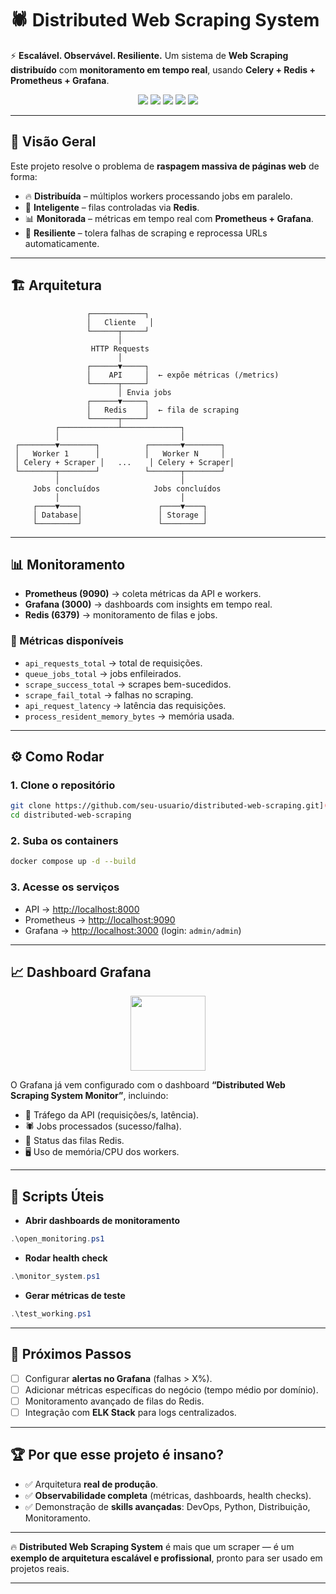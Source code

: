 # 🕷️ Distributed Web Scraping System

⚡ **Escalável. Observável. Resiliente.**
Um sistema de **Web Scraping distribuído** com **monitoramento em tempo real**, usando **Celery + Redis + Prometheus + Grafana**.

<p align="center">
  <img src="https://img.shields.io/badge/python-3.11-blue?style=for-the-badge&logo=python" />
  <img src="https://img.shields.io/badge/docker-compose-%230db7ed.svg?style=for-the-badge&logo=docker&logoColor=white" />
  <img src="https://img.shields.io/badge/grafana-%23F46800.svg?style=for-the-badge&logo=grafana&logoColor=white" />
  <img src="https://img.shields.io/badge/prometheus-%23E6522C.svg?style=for-the-badge&logo=prometheus&logoColor=white" />
  <img src="https://img.shields.io/badge/redis-%23DD0031.svg?style=for-the-badge&logo=redis&logoColor=white" />
</p>  

---

## 🚀 Visão Geral

Este projeto resolve o problema de **raspagem massiva de páginas web** de forma:

* 🔥 **Distribuída** – múltiplos workers processando jobs em paralelo.
* 🧠 **Inteligente** – filas controladas via **Redis**.
* 📊 **Monitorada** – métricas em tempo real com **Prometheus + Grafana**.
* 💪 **Resiliente** – tolera falhas de scraping e reprocessa URLs automaticamente.

---

## 🏗️ Arquitetura

```
                 ┌────────────┐
                 │   Cliente   │
                 └──────┬─────┘
                        │
                  HTTP Requests
                        │
                 ┌──────▼─────┐
                 │    API     │  ← expõe métricas (/metrics)
                 └──────┬─────┘
                        │ Envia jobs
                 ┌──────▼─────┐
                 │   Redis    │  ← fila de scraping
                 └──────┬─────┘
          ┌─────────────┴─────────────┐
          │                           │
 ┌────────▼────────┐          ┌───────▼────────┐
 │   Worker 1      │          │   Worker N     │
 │ Celery + Scraper │   ...    │ Celery + Scraper│
 └────────┬────────┘          └───────┬────────┘
          │                           │
     Jobs concluídos            Jobs concluídos
          │                           │
     ┌────▼────┐                 ┌────▼────┐
     │ Database│                 │ Storage │
     └─────────┘                 └─────────┘
```

---

## 📊 Monitoramento

* **Prometheus (9090)** → coleta métricas da API e workers.
* **Grafana (3000)** → dashboards com insights em tempo real.
* **Redis (6379)** → monitoramento de filas e jobs.

### 🔑 Métricas disponíveis

* `api_requests_total` → total de requisições.
* `queue_jobs_total` → jobs enfileirados.
* `scrape_success_total` → scrapes bem-sucedidos.
* `scrape_fail_total` → falhas no scraping.
* `api_request_latency` → latência das requisições.
* `process_resident_memory_bytes` → memória usada.

---

## ⚙️ Como Rodar

### 1. Clone o repositório

```bash
git clone https://github.com/seu-usuario/distributed-web-scraping.git](https://github.com/Zezoca29/Sistema-Web-Scraping-Docker.git
cd distributed-web-scraping
```

### 2. Suba os containers

```bash
docker compose up -d --build
```

### 3. Acesse os serviços

* API → [http://localhost:8000](http://localhost:8000)
* Prometheus → [http://localhost:9090](http://localhost:9090)
* Grafana → [http://localhost:3000](http://localhost:3000) (login: `admin/admin`)

---

## 📈 Dashboard Grafana

<p align="center">
  <img src="https://grafana.com/static/img/logos/grafana/grafana.png" width="120"/>
</p>  

O Grafana já vem configurado com o dashboard **“Distributed Web Scraping System Monitor”**, incluindo:

* 📡 Tráfego da API (requisições/s, latência).
* 🕷️ Jobs processados (sucesso/falha).
* 🔴 Status das filas Redis.
* 🖥️ Uso de memória/CPU dos workers.

---

## 🤖 Scripts Úteis

* **Abrir dashboards de monitoramento**

```powershell
.\open_monitoring.ps1
```

* **Rodar health check**

```powershell
.\monitor_system.ps1
```

* **Gerar métricas de teste**

```powershell
.\test_working.ps1
```

---

## 🔮 Próximos Passos

* [ ] Configurar **alertas no Grafana** (falhas > X%).
* [ ] Adicionar métricas específicas do negócio (tempo médio por domínio).
* [ ] Monitoramento avançado de filas do Redis.
* [ ] Integração com **ELK Stack** para logs centralizados.

---

## 🏆 Por que esse projeto é insano?

* ✅ Arquitetura **real de produção**.
* ✅ **Observabilidade completa** (métricas, dashboards, health checks).
* ✅ Demonstração de **skills avançadas**: DevOps, Python, Distribuição, Monitoramento.

---

🔥 **Distributed Web Scraping System** é mais que um scraper — é um **exemplo de arquitetura escalável e profissional**, pronto para ser usado em projetos reais.

---

